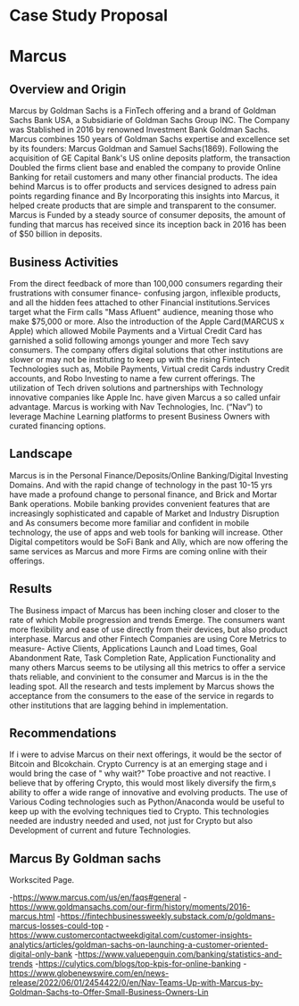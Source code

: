# Case Study Proposal
# Marcus

## Overview and Origin

Marcus by Goldman Sachs is a FinTech offering and a brand of Goldman Sachs Bank USA, a Subsidiarie of Goldman Sachs Group INC.
The Company was Stablished in 2016 by renowned Investment Bank Goldman Sachs. Marcus combines 150 years of Goldman Sachs expertise and excellence set by its founders: Marcus Goldman and Samuel Sachs(1869). Following the acquisition of GE Capital Bank's US online deposits platform, the transaction Doubled the firms client base and enabled the company to provide Online Banking for retail customers and many other financial products.
The idea behind Marcus is to offer products and services designed to adress pain points regarding finance and By Incorporating this insights into Marcus, it helped create products that are simple and transparent to the consumer.
Marcus is Funded by a steady source of consumer deposits, the amount of funding that marcus has received since its inception back in 2016 has been of $50 billion in deposits.

## Business Activities

From the direct feedback of more than 100,000 consumers regarding their frustrations with consumer finance- confusing jargon, inflexible products, and all the hidden fees attached to other Financial institutions.Services target what the Firm calls "Mass Afluent" audience, meaning those who make $75,000 or more. Also the introduction of the Apple Card(MARCUS x Apple) which allowed Mobile Payments and a Virtual Credit Card has garnished a solid following amongs younger and more Tech savy consumers. The company offers digital solutions that other institutions are slower or may not be instituting to keep up with the rising Fintech Technologies such as, Mobile Payments, Virtual credit Cards industry Credit accounts, and Robo Investing to name a few current offerings. The utilization of Tech driven solutions and partnerships with Technology innovative companies like Apple Inc. have given Marcus a so called unfair advantage.
Marcus is working with Nav Technologies, Inc. (“Nav”) to leverage Machine Learning platforms to present Business Owners with curated financing options.


## Landscape

Marcus is in the Personal Finance/Deposits/Online Banking/Digital Investing Domains. And with the rapid change of technology in the past 10-15 yrs have made a profound change to personal finance, and Brick and Mortar Bank operations. Mobile banking provides convenient features that are increasingly sophisticated and capable of Market and Industry Disruption and As consumers become more familiar and confident in mobile technology, the use of apps and web tools for banking will increase. Other Digital competitors would be SoFi Bank and Ally, which are now offering the same services as Marcus and more Firms are coming online with their offerings.

## Results

The Business impact of Marcus has been inching closer and closer to the rate of which Mobile progression and trends Emerge. The consumers want more flexibility and ease of use directly from their devices, but also product interphase.
Marcus and other Fintech Companies are using Core Metrics to measure- Active Clients, Applications Launch and Load times, Goal Abandonment Rate, Task Completion Rate, Application Functionality and many others Marcus seems to be utilysing all this metrics to offer a service thats reliable, and convinient to the consumer and Marcus is in the the leading spot. All the research and tests implement by Marcus shows the acceptance from the consumers to the ease of the service in regards to other institutions that are lagging behind in implementation.


## Recommendations

If i were to advise Marcus on their next offerings, it would be the sector of Bitcoin and Blcokchain. Crypto Currency is at an emerging stage and i would bring the case of " why wait?" Tobe proactive and not reactive. I believe that by offering Crypto, this would most likely diversify the firm,s ability to offer a wide range of innovative and evolving products. The use of Various Coding technologies such as Python/Anaconda would be useful to keep up with the evolving techniques tied to Crypto. This technologies needed are industry needed and used, not just for Crypto but also Development of current and future Technologies.



## Marcus By Goldman sachs
Workscited Page.

-https://www.marcus.com/us/en/faqs#general
-https://www.goldmansachs.com/our-firm/history/moments/2016-marcus.html
-https://fintechbusinessweekly.substack.com/p/goldmans-marcus-losses-could-top
-https://www.customercontactweekdigital.com/customer-insights-analytics/articles/goldman-sachs-on-launching-a-customer-oriented-digital-only-bank
-https://www.valuepenguin.com/banking/statistics-and-trends
-https://culytics.com/blogs/top-kpis-for-online-banking
-https://www.globenewswire.com/en/news-release/2022/06/01/2454422/0/en/Nav-Teams-Up-with-Marcus-by-Goldman-Sachs-to-Offer-Small-Business-Owners-Lin

